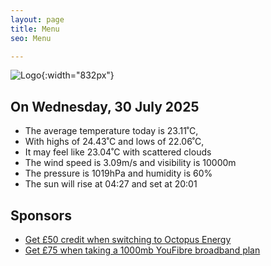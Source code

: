 ```yaml
---
layout: page
title: Menu
seo: Menu

---
```


![Logo](/images/logo.jpg){:width="832px"}

<!-- weather_marker starts -->
## On Wednesday, 30 July 2025

- The average temperature today is 23.11˚C,
- With highs of 24.43˚C and lows of 22.06˚C,
- It may feel like 23.04˚C with scattered clouds
- The wind speed is 3.09m/s and visibility is 10000m
- The pressure is 1019hPa and humidity is 60%
- The sun will rise at 04:27 and set at 20:01

<!-- weather_marker ends -->

## Sponsors

- [Get £50 credit when switching to Octopus Energy](https://bit.ly/3oD1nnS)
- [Get £75 when taking a 1000mb YouFibre broadband plan](https://aklam.io/91zWhU?)
